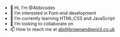 - 👋 Hi, I’m @Abbicodes
- 👀 I’m interested in Font-end development
- 🌱 I’m currently learning HTML,CSS and JavaScript
- 💞️ I’m looking to collaborate on 
- 📫 How to reach me at abi@brownandpencil.co.uk

<!---
Abbicodes/Abbicodes is a ✨ special ✨ repository because its `README.md` (this file) appears on your GitHub profile.
You can click the Preview link to take a look at your changes.
--->
